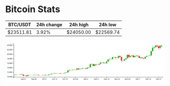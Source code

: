 # Bitcoin Stats

BTC/USDT|24h change|24h high|24h low|
|---|---|---|---|
|$23511.81|3.92%|$24050.00|$22569.74|

<img src="./chart.svg">
